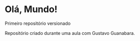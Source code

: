# Olá, Mundo!
Primeiro repositório versionado

Repositório criado durante uma aula com Gustavo Guanabara.
